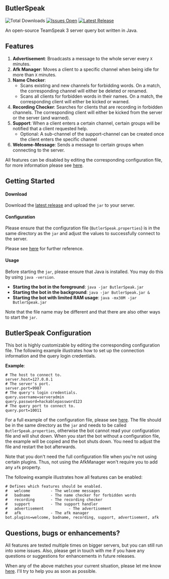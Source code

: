 ## ButlerSpeak

![Total Downloads](https://img.shields.io/github/downloads/FLOODY88/ButlerSpeak/total.svg) [![Issues Open](https://img.shields.io/github/issues/FLOODY88/ButlerSpeak.svg)](../../issues) [![Latest Release](https://img.shields.io/github/release/FLOODY88/ButlerSpeak.svg)](../../releases) 

An open-source TeamSpeak 3 server query bot written in Java.

## Features

1. **Advertisement**: Broadcasts a message to the whole server every ``X`` minutes.
2. **Afk Manager**: Moves a client to a specific channel when being idle for more than ``X`` minutes.
3. **Name Checker**: 
   - Scans existing and new channels for forbidding words. On a match, the corresponding  channel will either be 
     deleted or renamed.
   - Scans all clients for forbidden words in their names. On a match, the corresponding client will either be 
     kicked or warned.
4. **Recording Checker**: Searches for clients that are recording in forbidden channels. The corresponding client will
   either be kicked from the server or the server (and warned).
5. **Support**: When a client enters a certain channel, certain groups will be notified that a client requested help.
   - Optional: A sub-channel of the support-channel can be created once the client enters the specific channel
6. **Welcome-Message**: Sends a message to certain groups when connecting to the server.

All features can be disabled by editing the corresponding configuration file, for more information please see [here](#butlerspeak-configuration).



## Getting Started

#### Download

Download the [latest release](../../releases/latest) and upload the `jar` to your server.

#### Configuration

Please ensure that the configuration file (`ButlerSpeak.properties`) is in the same directory as the `jar` and adjust the values to successfully connect to the server.

Please see [here](#butlerspeak-configuration) for further reference.

#### Usage

Before starting the `jar`, please ensure that Java is installed. You may do this by using `java -version`.

- **Starting the bot in the foreground**:  `java -jar ButlerSpeak.jar`
- **Starting the bot in the background**:  `java -jar ButlerSpeak.jar &`
- **Starting the bot with limited RAM usage**: `java -mx30M -jar ButlerSpeak.jar`

Note that the file name may be different and that there are also other ways to start the `jar`.

## ButlerSpeak Configuration

This bot is highly customizable by editing the corresponding configuration file. The following example illustrates how to set up the connection information and the query login credentials.

**Example**:

```properties
# The host to connect to.
server.host=127.0.0.1
# The server's port.
server.port=9987
# The query's login credentials.
query.username=serveradmin
query.password=hackablepassword123
# The query port to connect to.
query.port=10011
```

For a full example of the configuration file, please see [here](../master/src/main/resources/ButlerSpeak_EXAMPLE.properties). The file should be in the same directory as the `jar` and needs to be called `ButlerSpeak.properties`, otherwise the bot cannot read your configuration file and will shut down. 
When you start the bot without a configuration file, the example will be copied and the bot shuts down. You need to adjust the file and restart the bot afterwards.

Note that you don't need the full configuration file when you're not using certain plugins. Thus, not using the AfkManager won't require you to add any `afk` property. 

The following example illustrates how all features can be enabled:

```properties
# Defines which features should be enabled.
# 	welcome 		- The welcome messages
#	badname 		- The name checker for forbidden words
#	recording 		- The recording checker
#	support 		- The support handler
# 	advertisement 	        - The advertisement
# 	afk 			- The afk manager
bot.plugins=welcome, badname, recording, support, advertisement, afk
```



## Questions, bugs or enhancements?

All features are tested multiple times on bigger servers, but you can still run into some issues. Also, please get in touch with me if you have any questions or suggestions for enhancements in future releases.

When any of the above matches your current situation, please let me know [here](../../issues). I'll try to help you as soon as possible.
